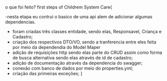 o que foi feito?
first steps of Childrem System Care{

  -nesta etapa eu contrui o basico de uma api alem de adicionar algumas dependencias.
  - foram criadas três classes entidade, sendo elas, Responsavel, Criança e Cadastro;
  - criação dos respectivos DTO/VO, sendo a tranferencia entre eles feita por meio da dependendia do Model Maper
  - adição de requisições http sendo elas parte do CRUD assim como forma de busca alternativa sendo elas através de id de cadastro;
  - adição de documentação através da dependencia do swagger;
  - conexão com banco de dados por meio do properties.yml;
  - criação das primeiras exceções;
}
